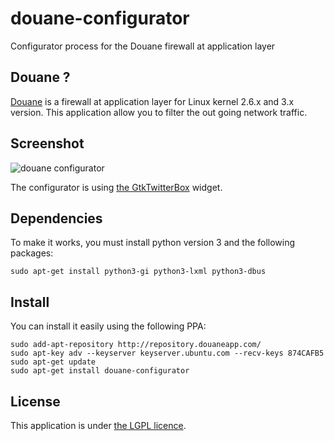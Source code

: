 # douane-configurator

Configurator process for the Douane firewall at application layer

## Douane ?

[Douane](https://github.com/zedtux/Douane) is a firewall at application layer for Linux kernel 2.6.x and 3.x version. This application allow you to filter the out going network traffic.

## Screenshot

![douane configurator](https://pbs.twimg.com/media/BQCUQp7CEAE7wXi.png:large)

The configurator is using [the GtkTwitterBox](https://github.com/zedtux/gtktwitterbox) widget.

## Dependencies

To make it works, you must install python version 3 and the following packages:

    sudo apt-get install python3-gi python3-lxml python3-dbus

## Install

You can install it easily using the following PPA:

    sudo add-apt-repository http://repository.douaneapp.com/
    sudo apt-key adv --keyserver keyserver.ubuntu.com --recv-keys 874CAFB5
    sudo apt-get update
    sudo apt-get install douane-configurator


## License

This application is under [the LGPL licence](http://www.gnu.org/licenses/lgpl.html).
